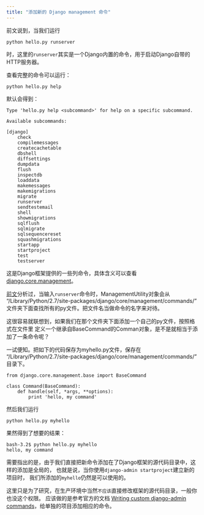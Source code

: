 ```yaml
---
title: "添加新的 Django management 命令"
---
```


前文说到，当我们运行

    python hello.py runserver

时，这里的`runserver`其实是一个Django内置的命令，用于启动Django自带的HTTP服务器。

查看完整的命令可以运行：

    python hello.py help

默认会得到：

    Type 'hello.py help <subcommand>' for help on a specific subcommand.

    Available subcommands:

    [django]
        check
        compilemessages
        createcachetable
        dbshell
        diffsettings
        dumpdata
        flush
        inspectdb
        loaddata
        makemessages
        makemigrations
        migrate
        runserver
        sendtestemail
        shell
        showmigrations
        sqlflush
        sqlmigrate
        sqlsequencereset
        squashmigrations
        startapp
        startproject
        test
        testserver

这是Django框架提供的一些列命令，具体含义可以查看[django.core.management]。

[前文](./20170302.1.html)分析过，当输入`runserver`命令时，ManagementUtility对象会从
“/Library/Python/2.7/site-packages/django/core/management/commands/”
文件夹下面查找所有的py文件。把文件名当做命令的名字来对待。

这很容易就联想到，如果我们在那个文件夹下面添加一个自己的py文件，按照格式在文件里
定义一个继承自BaseCommand的Comman对象，是不是就相当于添加了一条命令呢？

一试便知。把如下的代码保存为myhello.py文件，保存在
“/Library/Python/2.7/site-packages/django/core/management/commands/”
目录下。

    from django.core.management.base import BaseCommand

    class Command(BaseCommand):
        def handle(self, *args, **options):
            print 'hello, my command'

然后我们运行

    python hello.py myhello

果然得到了想要的结果：

    bash-3.2$ python hello.py myhello
    hello, my command

需要指出的是，由于我们直接把新命令添加在了Django框架的源代码目录中，这样的添加是全局的，
也就是说，当你使用`django-admin startproject`建立新的项目时，
我们所添加的`myhello`仍然是可以使用的。

这里只是为了研究，在生产环境中当然`不应该`直接修改框架的源代码目录，一般你也没这个权限。
应该做的是参考官方的文档 [Writing custom django-admin commands]，给单独的项目添加相应的命令。

[django.core.management]: https://docs.djangoproject.com/en/1.10/ref/django-admin/ 
[Writing custom django-admin commands]: https://docs.djangoproject.com/en/1.10/howto/custom-management-commands/
